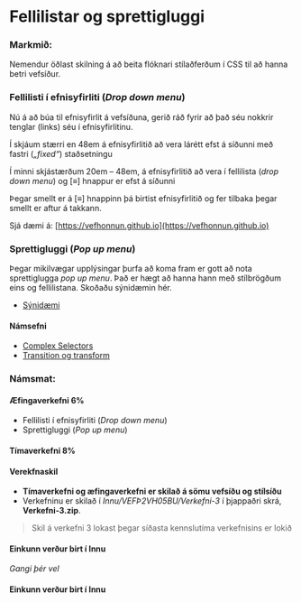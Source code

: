 # Fellilistar og sprettigluggi

### Markmið:
Nemendur öðlast skilning á að beita flóknari stílaðferðum í CSS til að hanna betri vefsíður. 

### Fellilisti í efnisyfirliti (_Drop down menu_)

Nú á að búa til efnisyfirlit á vefsíðuna, gerið ráð fyrir að það séu nokkrir tenglar (links) séu í efnisyfirlitinu.  
 
Í skjáum stærri en 48em á efnisyfirlitið að vera lárétt efst á síðunni með fastri (_„fixed“_) staðsetningu

Í minni skjástærðum 20em – 48em, á efnisyfirlitið að vera í fellilista (_drop down menu_) og [≡] hnappur er efst á síðunni
 
Þegar smellt er á [≡] hnappinn þá birtist efnisyfirlitið og fer tilbaka þegar smellt er aftur á takkann. 

Sjá dæmi á: [https://vefhonnun.github.io](https://vefhonnun.github.io)

### Sprettigluggi (_Pop up menu_)

Þegar mikilvægar upplýsingar þurfa að koma fram er gott að nota sprettiglugga _pop up menu_. Það er hægt að hanna hann með stílbrögðum eins og fellilistana. Skoðaðu sýnidæmin hér.

* [Sýnidæmi](https://vefhonnun.github.io/synidaemi/verkefni-3/)

#### Námsefni

* [Complex Selectors](Námsefni-3/README.md)
* [Transition og transform](Námsefni-3/Transition-Transform.md)

### Námsmat:  

#### Æfingaverkefni 6%

* Fellilisti í efnisyfirliti (_Drop down menu_) 
* Sprettigluggi (_Pop up menu_) 

#### Tímaverkefni 8%

#### Verekfnaskil

- **Tímaverkefni og æfingaverkefni er skilað á sömu vefsíðu og stílsíðu**
- Verkefninu er skilað í _Innu/VEFÞ2VH05BU/Verkefni-3_  í þjappaðri skrá, **Verkefni-3.zip**. 

> Skil á verkefni 3 lokast þegar síðasta kennslutíma verkefnisins er lokið

#### Einkunn verður birt í Innu

_Gangi þér vel_

<!-- of mikið efni til að fara yfir má kannski bæt við í lokaverkefni ?
* 4% Harmonikku-fellilisti í málsgreinum (_Accordion menu_)
### Fellilisti í málsgreinum (_Accordion menu_)

Fellilisti í málgreinum er kallaður _Accordion menu_ enda dregst hann sundur og saman eins og harmonika. Hann getur verið kóðaður með nánast sama hætti og efnisyfirlitið [Hér er kóðadæmi sem hægt er að fara eftir](https://code-boxx.com/simple-responsive-accordion-pure-css/) og hér er [annað dæmi](https://codepen.io/alvarotrigo/pen/dyJyxQm)
-->


#### Einkunn verður birt í Innu

